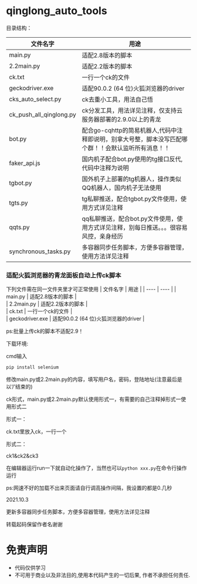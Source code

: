 # qinglong_auto_tools

目录结构：

| 文件名字 | 用途 |
|  ----  | ----  |
| main.py | 适配2.8版本的脚本 |  
| 2.2main.py | 适配2.2版本的脚本 |  
| ck.txt | 一行一个ck的文件 |   
| geckodriver.exe | 适配90.0.2 (64 位)火狐浏览器的driver |   
| cks_auto_select.py | ck去重小工具，用法自己悟 |  
| ck_push_all_qinglong.py | ck分发工具，用法详见注释，仅支持云服务器部署的2.9.0以上的青龙 |
| bot.py | 配合go-cqhttp的简易机器人,代码中注释即说明，别拿大号整，脚本没写匹配哪个群！！会默认监听所有消息！！ |
| faker_api.js | 国内机子配合bot.py使用的tg接口反代,代码中注释为说明 |
| tgbot.py | 国外机子上部署的tg机器人，操作类似QQ机器人，国内机子无法使用|
| tgts.py | tg私聊推送，配合tgbot.py文件使用，使用方式详见注释 |
| qqts.py | qq私聊推送，配合bot.py文件使用，使用方式详见注释，别每日推送。。。很容易风控，亲身经历 |
| synchronous_tasks.py | 多容器同步任务脚本，方便多容器管理，使用方法详见注释 |

### 适配火狐浏览器的青龙面板自动上传ck脚本

下列文件需在同一文件夹里才可正常使用
| 文件名字 | 用途 |
|  ----  | ----  |
| main.py | 适配2.8版本的脚本 |  
| 2.2main.py | 适配2.2版本的脚本 |  
| ck.txt | 一行一个ck的文件 |   
| geckodriver.exe | 适配90.0.2 (64 位)火狐浏览器的driver |   

ps:批量上传ck的脚本不适配2.9！

下载环境:

cmd输入
```python
pip install selenium
```

修改main.py或2.2main.py的内容，填写用户名，密码，登陆地址(注意最后是以‘/’结束的)

ck形式，main.py或2.2main.py默认使用形式一，有需要的自己注释掉形式一使用形式二

形式一：

ck.txt里放入ck，一行一个

形式二：

ck1&ck2&ck3

在编辑器运行run一下就自动化操作了，当然也可以```python xxx.py```在命令行操作运行

ps:网速不好的加载不出来页面请自行调高操作间隔，我设置的都是0.几秒

2021.10.3

更新多容器同步任务脚本，方便多容器管理，使用方法详见注释

转载起码保留作者名谢谢


# 免责声明

* 代码仅供学习
* 不可用于商业以及非法目的,使用本代码产生的一切后果, 作者不承担任何责任.
